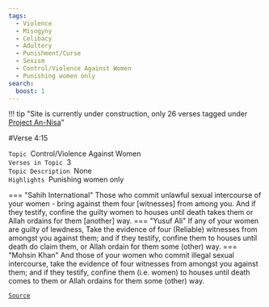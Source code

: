 ```yaml
---
tags:
  - Violence
  - Misogyny
  - Celibacy
  - Adultery
  - Punishment/Curse
  - Sexism
  - Control/Violence Against Women
  - Punishing women only
search:
  boost: 1 
---
```

!!! tip "Site is currently under construction, only 26 verses tagged under [Project An-Nisa](/an-nisa)"

#Verse  4:15

`Topic`&nbsp; Control/Violence Against Women   
`Verses in Topic`&nbsp; 3  
`Topic Description`&nbsp; None    
`Highlights`&nbsp; Punishing women only   

=== "Sahih International"
    Those who commit unlawful sexual intercourse of your women - bring against them four [witnesses] from among you. And if they testify, confine the guilty women to houses until death takes them or Allah ordains for them [another] way.
=== "Yusuf Ali"
    If any of your women are guilty of lewdness, Take the evidence of four (Reliable) witnesses from amongst you against them; and if they testify, confine them to houses until death do claim them, or Allah ordain for them some (other) way.
=== "Mohsin Khan"
    And those of your women who commit illegal sexual intercourse, take the evidence of four witnesses from amongst you against them; and if they testify, confine them (i.e. women) to houses until death comes to them or Allah ordains for them some (other) way.

<a href="https://corpus.quran.com/translation.jsp?chapter= 4&verse=15" target="_blank">`Source`</a>

